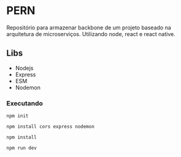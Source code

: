 # PERN

Repositório para armazenar backbone de um projeto baseado na arquitetura de microserviços. Utilizando node, react e react native.

## Libs 

- Nodejs
- Express
- ESM
- Nodemon

### Executando

`npm init`

`npm install cors express nodemon`

`npm install`

`npm run dev`